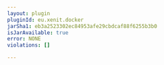 ```yaml
---
layout: plugin
pluginId: eu.xenit.docker
jarSha1: eb3a2523302ec84953afe29cbdcaf88f6255b3b0
isJarAvailable: true
error: NONE
violations: []

---
```


